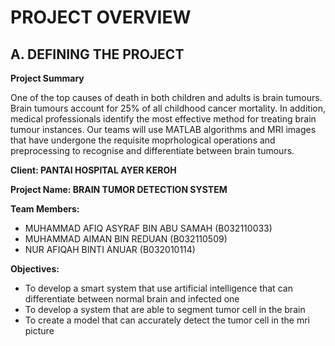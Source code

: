 # PROJECT OVERVIEW

## A. DEFINING THE PROJECT

**Project Summary**

One of the top causes of death in both children and adults is brain tumours. Brain tumours account for 25% of all childhood cancer mortality. In addition, medical professionals identify the most effective method for treating brain tumour instances. Our teams will use MATLAB algorithms and MRI images that have undergone the requisite moprhological operations and preprocessing to recognise and differentiate between brain tumours.


**Client: PANTAI HOSPITAL AYER KEROH**

**Project Name: BRAIN TUMOR DETECTION SYSTEM**

**Team Members:**

+ MUHAMMAD AFIQ ASYRAF BIN ABU SAMAH (B032110033)
+ MUHAMMAD AIMAN BIN REDUAN (B032110509)
+ NUR AFIQAH BINTI ANUAR (B032010114)

**Objectives:**

+ To develop a smart system that use artificial intelligence that can differentiate between normal brain and infected one
+ To develop a system that are able to segment tumor cell in the brain
+ To create a model that can accurately detect the tumor cell in the mri picture 

